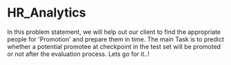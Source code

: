 # HR_Analytics
In this problem statement, we will help out our client to find the appropriate people for 'Promotion' and prepare them in time. The main Task is to predict whether a potential promotee at checkpoint in the test set will be promoted or not after the evaluation process.
Lets go for it..!
